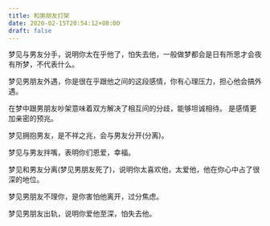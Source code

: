 ```yaml
---
title: 和男朋友打架
date: 2020-02-15T20:54:12+08:00
draft: false
---
```


梦见与男友分手，说明你太在乎他了，怕失去他，一般做梦都会是日有所思才会夜有所梦，不代表什么。



梦见男朋友外遇，你是很在乎跟他之间的这段感情，你有心理压力，担心他会搞外遇。



在梦中跟男朋友吵架意味着双方解决了相互间的分歧，能够坦诚相待。
是感情更加亲密的预兆。



梦见拥抱男友，是不祥之兆，会与男友分开(分离)。



梦见与男友拌嘴，表明你们恩爱，幸福。



梦见和男友分离(梦见男朋友死了)，说明你太喜欢他，太爱他，他在你心中占了很深的地位。



梦见男朋友不理你，是你害怕他离开，过分焦虑。



梦见男朋友出轨，说明你爱他至深，怕失去他。

